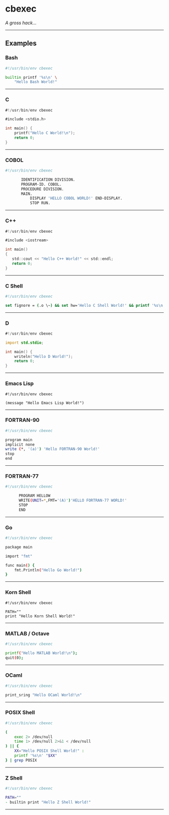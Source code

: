 # cbexec

*A gross hack…*

---

## Examples

### Bash

```bash
#!/usr/bin/env cbexec

builtin printf '%s\n' \
    "Hello Bash World!"
```

---

### C

```d
#!/usr/bin/env cbexec

#include <stdio.h>

int main() {
    printf("Hello C World!\n");
	return 0;
}
```

---

### COBOL

```sh
#!/usr/bin/env cbexec

       IDENTIFICATION DIVISION.
       PROGRAM-ID. COBOL.
       PROCEDURE DIVISION.
       MAIN.
           DISPLAY 'HELLO COBOL WORLD!' END-DISPLAY.
           STOP RUN.
```

---

### C++

```d
#!/usr/bin/env cbexec

#include <iostream>

int main()
{
   std::cout << "Hello C++ World!" << std::endl;
   return 0;
}
```

---

### C Shell

```csh
#!/usr/bin/env cbexec

set fignore = (.o \~) && set hw='Hello C Shell World!' && printf '%s\n' "$hw";
```

---

### D

```d
#!/usr/bin/env cbexec

import std.stdio;

int main() {
    writeln("Hello D World!");
	return 0;
}
```

---

### Emacs Lisp

```elisp
#!/usr/bin/env cbexec

(message "Hello Emacs Lisp World!")
```

---

### FORTRAN-90

```sh
#!/usr/bin/env cbexec

program main
implicit none
write (*, '(a)') 'Hello FORTRAN-90 World!'
stop
end
```

---

### FORTRAN-77

```sh
#!/usr/bin/env cbexec

      PROGRAM HELLOW
      WRITE(UNIT=*,FMT='(A)')'HELLO FORTRAN-77 WORLD!'
      STOP
      END
```

---

### Go

```sh
#!/usr/bin/env cbexec

package main

import "fmt"

func main() {
	fmt.Println("Hello Go World!")
}
```

---

### Korn Shell

```ksh
#!/usr/bin/env cbexec

PATH=""
print "Hello Korn Shell World!"
```

---

### MATLAB / Octave

```sh
#!/usr/bin/env cbexec

printf("Hello MATLAB World!\n");
quit(0);
```

---

### OCaml

```sh
#!/usr/bin/env cbexec

print_sring "Hello OCaml World!\n"
```

---

### POSIX Shell

```sh
#!/usr/bin/env cbexec

(
	exec 2> /dev/null
	time 1> /dev/null 2>&1 < /dev/null
) || {
	XX="Hello POSIX Shell World!" :
	printf '%s\n' "$XX"
} | grep POSIX
```

---

### Z Shell

```zsh
#!/usr/bin/env cbexec

PATH=""
- builtin print "Hello Z Shell World!"
```

---
